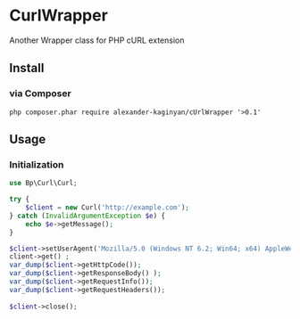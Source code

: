 CurlWrapper
===========

Another Wrapper class for PHP cURL extension

Install
-------

### via Composer 

`php composer.phar require alexander-kaginyan/cUrlWrapper '>0.1'`


Usage
-----

### Initialization

```php
use Bp\Curl\Curl;

try {
    $client = new Curl('http://example.com');
} catch (InvalidArgumentException $e) {
    echo $e->getMessage();
}

$client->setUserAgent('Mozilla/5.0 (Windows NT 6.2; Win64; x64) AppleWebKit/537.36 (KHTML, like Gecko) Chrome/32.0.1667.0 Safari/537.36');
client->get() ;
var_dump($client->getHttpCode());
var_dump($client->getResponseBody() );
var_dump($client->getRequestInfo());
var_dump($client->getRequestHeaders());
         
$client->close();

```